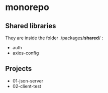 # monorepo 

## Shared libraries

They are inside the folder ./packages/__shared__/ :

* auth
* axios-config

## Projects 

* 01-json-server
* 02-client-test